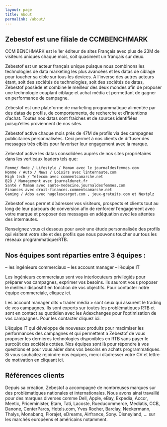 ```yaml
---
layout: page
title: About
permalink: /about/
---
```


## Zebestof est une filiale de CCMBENCHMARK

CCM BENCHMARK est le 1er éditeur de sites Français avec plus de 23M de visiteurs uniques chaque mois, soit quasiment un français sur deux.
 
Zebestof est un acteur français unique puisque nous combinons les technologies de data marketing les plus avancées et les datas de ciblage pour toucher sa cible sur tous les devices. A l’inverse des autres acteurs étant, soit des sociétés de technologies, soit des sociétés de datas, Zebestof possède et combine le meilleur des deux mondes afin de proposer une technologie couplant ciblage et achat média et permettant de gagner en performance de campagne.
 
Zebestof est une plateforme de marketing programmatique alimentée par des datas de profils, de comportements, de recherche et d’intentions d’achat. Toutes nos datas sont fraiches et de sources identifiées puisqu’elles proviennent de nos sites.
 
Zebestof active chaque mois près de 47M de profils via des campagnes publicitaires personnalisées. Ceci permet à nos clients de diffuser des messages très ciblés pour favoriser leur engagement avec la marque.
 
Zebestof active les datas consolidées auprès de nos sites propriétaires dans les verticaux leaders tels que:

    Femme/ Mode / Lifestyle / Maman avec le journaldesfemmes.com
    Homme / Auto / News / Loisirs avec linternaute.com
    High tech / Telecom avec commentcamarche.net
    B2B / Management avec journaldunet.fr
    Santé / Maman avec sante-medecine.journaldesfemmes.com
    Finances avec droit-finances.commentcamarche.net
    Gaming / Ados avec hugolescargot.com , jeux-gratuits.com et Nextplz
 
Zebestof vous permet d’adresser vos visiteurs, prospects et clients tout au long de leur parcours de conversion afin de renforcer l’engagement avec votre marque et proposer des messages en adéquation avec les attentes des internautes.
 
Renseignez vous ci dessous pour avoir une étude personnalisée des profils qui visitent votre site et des profils que nous pouvons toucher sur tous les réseaux programmatique/RTB.

## Nos équipes sont réparties entre 3 équipes :

– les ingénieurs commerciaux 
– les account manager
– l’équipe IT
 
Les ingénieurs commerciaux sont vos interlocuteurs privilégiés pour préparer vos campagnes, exprimer vos besoins. Ils sauront vous proposer le meilleur dispositif en fonction de vos objectifs. Pour contacter notre équipe commerciale, cliquez ici.

Les account manager dits « trader média » sont ceux qui assurent le trading de vos campagnes. Ils sont experts sur toutes les problématiques RTB et sont en contact au quotidien avec les Adexchanges pour l’optimisation de vos campagnes. Pour les contacter cliquez ici.

L’équipe IT qui développe de nouveaux produits pour maximiser les performances des campagnes et qui permettent a Zebestof de vous proposer les dernieres technologies disponibles en RTB sans payer le surcoût des sociétés cotées.
Nos équipes sont là pour répondre à vos questions et pour vous aider dans vos besoins en achats programmatiques. Si vous souhaitez rejoindre nos équipes, merci d’adresser votre CV et lettre de motivation en cliquant ici.

## Références clients

Depuis sa création, Zebestof a accompagné de nombreuses marques sur des problématiques nationales et internationales. Nous avons ainsi travaillé pour des marques diverses comme Dell, Apple, eBay, Expedia, Accor, Meetic, Priceminister, Etam, Tati, Lacoste, 
Rueducommerce, Mediatis, CCB, Danone, CenterParcs, Hotels.com, Yves Rocher, Barclay, Neckermann, Thalys, Monabanq, Florajet, eDreams, Airfrance, Sony. Disneyland, … sur les marchés européens et américains notamment.
